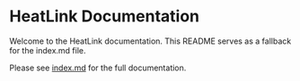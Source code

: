 # HeatLink Documentation

Welcome to the HeatLink documentation. This README serves as a fallback for the index.md file.

Please see [index.md](index.md) for the full documentation. 